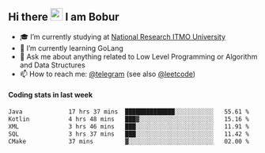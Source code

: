 ## Hi there <img src="https://media.giphy.com/media/hvRJCLFzcasrR4ia7z/giphy.gif" width="25px" height="25px"> I am Bobur

- :mortar_board: I’m currently studying at [National Research ITMO University](https://itmo.ru/)
- :seedling: I’m currently learning GoLang
- :speech_balloon: Ask me about anything related to Low Level Programming or Algorithm and Data Structures
- :mailbox: How to reach me: [@telegram](https://t.me/octoant) (see also [@leetcode](https://leetcode.com/octoant/))    

#### Coding stats in last week

<!--START_SECTION:waka-->

```txt
Java             17 hrs 37 mins  ██████████████░░░░░░░░░░░   55.61 %
Kotlin           4 hrs 48 mins   ███▓░░░░░░░░░░░░░░░░░░░░░   15.16 %
XML              3 hrs 46 mins   ███░░░░░░░░░░░░░░░░░░░░░░   11.91 %
SQL              3 hrs 37 mins   ███░░░░░░░░░░░░░░░░░░░░░░   11.42 %
CMake            37 mins         ▓░░░░░░░░░░░░░░░░░░░░░░░░   02.00 %
```

<!--END_SECTION:waka-->
